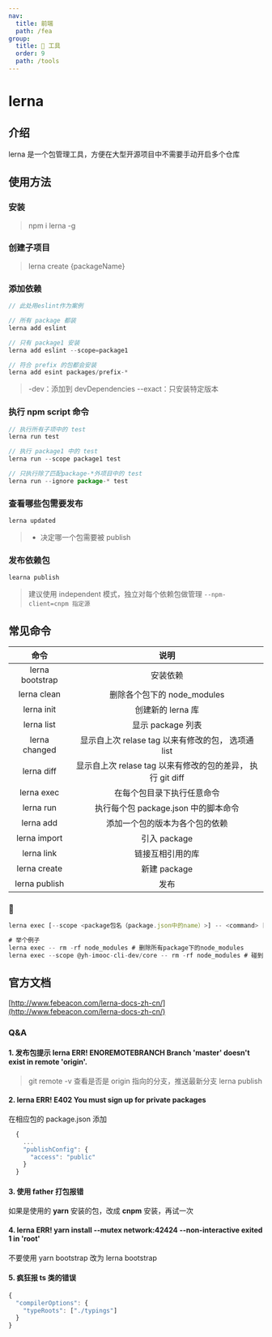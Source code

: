 ```yaml
---
nav:
  title: 前端
  path: /fea
group:
  title: 💊 工具
  order: 9
  path: /tools
---
```


# lerna

## 介绍

lerna 是一个包管理工具，方便在大型开源项目中不需要手动开启多个仓库

## 使用方法

### 安装

> npm i lerna -g

### 创建子项目

> lerna create {packageName}

### 添加依赖

```javascript
// 此处用eslint作为案例

// 所有 package 都装
lerna add eslint

// 只有 package1 安装
lerna add eslint --scope=package1

// 符合 prefix 的包都会安装
lerna add esint packages/prefix-*
```

> -dev：添加到 devDependencies
> --exact：只安装特定版本

### 执行 npm script 命令

```javascript
// 执行所有子项中的 test
lerna run test

// 执行 package1 中的 test
lerna run --scope package1 test

// 只执行除了匹配package-*外项目中的 test
lerna run --ignore package-* test

```

### 查看哪些包需要发布

```javascript
lerna updated
```

> - 决定哪一个包需要被 publish

### 发布依赖包

```javascript
learna publish
```

> 建议使用 independent 模式，独立对每个依赖包做管理
> `--npm-client=cnpm 指定源`

## 常见命令

|        命令         |                            说明                            |
| :-----------------: | :--------------------------------------------------------: |
|   lerna bootstrap   |                          安装依赖                          |
|     lerna clean     |                删除各个包下的 node_modules                 |
|     lerna init      |                     创建新的 lerna 库                      |
|     lerna list      |                     显示 package 列表                      |
|    lerna changed    |     显示自上次 relase tag 以来有修改的包， 选项通 list     |
|     lerna diff      | 显示自上次 relase tag 以来有修改的包的差异， 执行 git diff |
|     lerna exec      |                 在每个包目录下执行任意命令                 |
| lerna run <commond> |            执行每个包 package.json 中的脚本命令            |
|      lerna add      |               添加一个包的版本为各个包的依赖               |
|    lerna import     |                        引入 package                        |
|     lerna link      |                      链接互相引用的库                      |
|    lerna create     |                        新建 package                        |
|    lerna publish    |                            发布                            |

### 🌰

```js
lerna exec [--scope <package包名（package.json中的name）>] -- <command> [..args]

# 举个例子
lerna exec -- rm -rf node_modules # 删除所有package下的node_modules
lerna exec --scope @yh-imooc-cli-dev/core -- rm -rf node_modules # 碰到scope，说明定位到@yh-imooc-cli-dev/cor包下(注意：--scope后面写的是包名)，然后删除当前子包下的node_modules
```

## 官方文档

[http://www.febeacon.com/lerna-docs-zh-cn/](http://www.febeacon.com/lerna-docs-zh-cn/)

### Q&A

#### 1. 发布包提示 lerna ERR! ENOREMOTEBRANCH Branch 'master' doesn't exist in remote 'origin'.

> git remote -v 查看是否是 origin 指向的分支，推送最新分支
> lerna publish

#### 2. lerna ERR! E402 You must sign up for private packages

在相应包的 package.json 添加

```js
  {
    ...
    "publishConfig": {
      "access": "public"
    }
  }
```

#### 3. 使用 father 打包报错

如果是使用的 **yarn** 安装的包，改成 **cnpm** 安装，再试一次

#### 4. lerna ERR! yarn install --mutex network:42424 --non-interactive exited 1 in 'root'

不要使用 yarn bootstrap 改为 lerna bootstrap

#### 5. 疯狂报 ts 类的错误

```js
{
  "compilerOptions": {
    "typeRoots": ["./typings"]
  }
}
```
